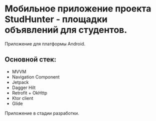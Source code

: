 # Мобильное приложение проекта StudHunter - площадки объявлений для студентов. 

Приложение для платформы Android.

## Основной стек:

- MVVM
- Navigation Component
- Jetpack
- Dagger Hilt
- Retrofit + OkHttp
- Ktor client
- Glide

Приложение в стадии разработки.
